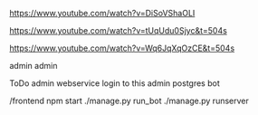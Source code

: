 <!-- django_react_CRM -->
https://www.youtube.com/watch?v=DiSoVShaOLI

<!-- User Registration -->
https://www.youtube.com/watch?v=tUqUdu0Sjyc&t=504s

<!-- API Token -->
https://www.youtube.com/watch?v=Wq6JqXqOzCE&t=504s

admin
admin

ToDo
admin webservice
login to this admin
postgres
bot

/frontend npm start
./manage.py run_bot
./manage.py runserver